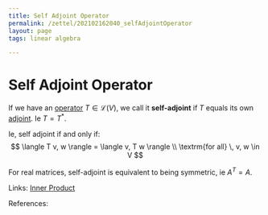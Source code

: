 ```yaml
---
title: Self Adjoint Operator
permalink: /zettel/202102162040_selfAdjointOperator
layout: page
tags: linear algebra

---
```

# Self Adjoint Operator

If we have an [operator](202102082104_operatorDefinition) $T \in \mathcal{L}(V)$, we call it **self-adjoint** 
if $T$ equals its own [adjoint](202102161843_adjointDefinition). Ie $T = T^*$.

Ie, self adjoint if and only if:
$$
\langle T v, w \rangle = \langle v, T w \rangle \\
\textrm{for all} \, v, w \in V
$$

For real matrices, self-adjoint is equivalent to being symmetric, ie $A^T = A$.

Links: [Inner Product](202102141654_innerProductDefinition) 

References: 

